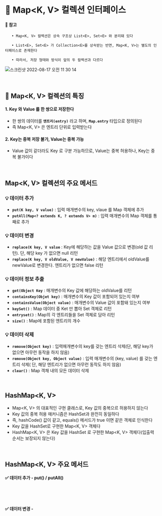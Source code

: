 # 📌 Map<K, V>  컬렉션 인터페이스

#### 🌟 참고
       • Map<K, V> 컬렉션은 상속 구조상 List<E>, Set<E> 와 분리돼 있다
       
       • List<E>, Set<E> 가 Collection<E>를 상속받는 반면, Map<K, V>는 별도의 인터페이스로 존재한다 
       
       • 따라서, 저장 형태와 방식이 앞의 두 컬렉션과 다르다 
       
![스크린샷 2022-08-17 오전 11 30 14](https://user-images.githubusercontent.com/101084642/185021484-48481708-59a3-419b-b186-2933ed839143.png)

  
  <br>
  
## 🔎 Map<K, V> 컬렉션의 특징
  
#### 1. Key 와 Value 를 한 쌍으로 저장한다
- 한 쌍의 데이터를 **`엔트리(entry)`** 라고 하며, **`Map.entry`** 타입으로 정의된다  <br>
- 즉 Map<K, V> 은 엔트리 단위로 입력받는다
  
#### 2. Key는 중복 저장 불가, Value는 중복 가능
- Value 값이 같더라도 Key 로 구분 가능하므로, Value는 중복 허용하나, Key는 중복 불가이다

<br>

##  Map<K, V> 컬렉션의 주요 메서드

### 💡 데이터 추가
- **`put(K key, V value)`** : 입력 매개변수의 key, vlaue 를 Map 객체에 추가
- **`putAll(Map<? extends K, ? extends V> m)`** : 입력 매개변수의 Map 객체를 통째로 추가

### 💡 데이터 변경
- **`replace(K key, V value`** : Key에 해당하는 값을 Value 값으로 변경(old 값 리턴). 단, 해당 key 가 없으면 null 리턴
-  **`replace(K key, V oldValue, V newValue)`** : 해당 엔트리에서 oldValue를 newValue로 변경한다. 엔트리가 없으면 false 리턴

### 💡 데이터 정보 추출
- **`get(Object Key`** : 매개변수의 Key 값에 해당하는 oldValue를 리턴
- **`containsKey(Objet key)`** : 매개변수의 Key 값이 포함되어 있는지 여부
- **`containsValue(Object value)`** : 매개변수의 Value 값이 포함돼 있는지 여부
- **`keySet()`** : Map 데이터 중 Ket 만 뽑아 Set<E> 객체로 리턴
- **`entryset()`** : Map의 각 엔트리들을 Set<E> 객체로 담아 리턴
- **`size()`** : Map에 포함된 엔트리의 개수

### 💡 데이터 삭제
- **`remove(Object key)`** : 입력매개변수의 key를 갖는 엔트리 삭제(단, 해당 key가 없으면 아무런 동작을 하지 않음)
- **`remove(Object key, Object value)`** : 입력 매개변수의 (key, value) 를 갖는 엔트리 삭제( 단, 해당 엔트리가 없으면 아무런 동작도 하지 않음)
- **`clear()`** : Map 객채 내의 모든 데이터 삭제
       
<br>
       
       
## HashMap<K, V>
- Map<K, V> 의 대표적인 구현 클래스로, Key 값의 중복으르 허용하지 않는다
- Key 값의 중복 허용 매커니즘은 HashSet<E>과 완전히 동일하다
- 즉, hashCode() 값이 같고, equals() 메서드가 true 이면 같은 객체로 인식한다
- Key 값을 HashSet<E>로 구현한 Map<K, V> 객체다
- HashMap<K, V> 은 Key 값을 HashSet<E> 로 구현한 Map<K, V> 객체다(입출력 순서는 보장되지 않는다)
       
<br>
       
## HashMap<K, V> 주요 메서드
       
#### ✅ 데이터 추가 - put() / putAll()
```java
       
   
       
```

#### ✅ 데이터 변경 -
       
